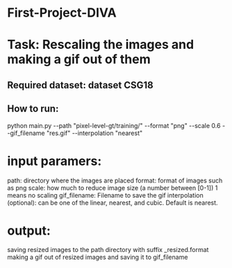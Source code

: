 # First-Project-DIVA
# Task: Rescaling the images and making a gif out of them
## Required dataset: dataset CSG18 

## How to run:
python main.py --path "pixel-level-gt/training/" --format "png" --scale 0.6 --gif_filename "res.gif" --interpolation "nearest"

# input paramers:
   path: directory where the images are placed
   format: format of images such as png 
   scale: how much to reduce image size (a number between [0-1]) 1 means no scaling
   gif_filename: Filename to save the gif
   interpolation (optional): can be one of the linear, nearest, and cubic. Default is nearest.

# output:
   saving resized images to the path directory with suffix _resized.format
   making a gif out of resized images and saving it to gif_filename

